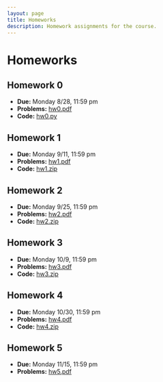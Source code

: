 ```yaml
---
layout: page
title: Homeworks
description: Homework assignments for the course.
---
```


# Homeworks

## Homework 0
- **Due:** Monday 8/28, 11:59 pm
- **Problems:** [hw0.pdf](/assets/files/hw0.pdf)
- **Code:** [hw0.py](/assets/files/hw0.py)

## Homework 1
- **Due:** Monday 9/11, 11:59 pm
- **Problems:** [hw1.pdf](/assets/files/hw1.pdf)
- **Code:** [hw1.zip](/assets/files/hw1.zip)

## Homework 2
- **Due:** Monday 9/25, 11:59 pm
- **Problems:** [hw2.pdf](/assets/files/hw2.pdf)
- **Code:** [hw2.zip](/assets/files/hw2.zip)

## Homework 3
- **Due:** Monday 10/9, 11:59 pm
- **Problems:** [hw3.pdf](/assets/files/hw3.pdf)
- **Code:** [hw3.zip](/assets/files/hw3.zip)

## Homework 4
- **Due:** Monday 10/30, 11:59 pm
- **Problems:** [hw4.pdf](/assets/files/hw4.pdf)
- **Code:** [hw4.zip](/assets/files/hw4.zip)

## Homework 5
- **Due:** Monday 11/15, 11:59 pm
- **Problems:** [hw5.pdf](/assets/files/hw5.pdf)